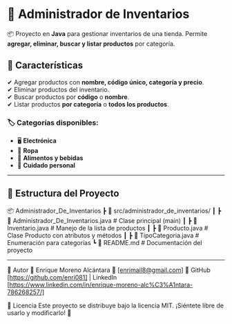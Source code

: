 # 🏪 Administrador de Inventarios
📦 Proyecto en **Java** para gestionar inventarios de una tienda. Permite **agregar, eliminar, buscar y listar productos** por categoría.

## 📌 Características
✔ Agregar productos con **nombre, código único, categoría y precio**.  
✔ Eliminar productos del inventario.  
✔ Buscar productos por **código** o **nombre**.  
✔ Listar productos **por categoría** o **todos los productos**.  

### 🏷️ Categorías disponibles:
- 🖥️ **Electrónica**
- 👕 **Ropa**
- 🍔 **Alimentos y bebidas**
- 🧴 **Cuidado personal**

---

## 📂 Estructura del Proyecto
📦 Administrador_De_Inventarios ┣ 📂 src/administrador_de_inventarios/ ┃ ┣ 📜 Administrador_De_Inventarios.java # Clase principal (main) ┃ ┣ 📜 Inventario.java # Manejo de la lista de productos ┃ ┣ 📜 Producto.java # Clase Producto con atributos y métodos ┃ ┣ 📜 TipoCategoria.java # Enumeración para categorías ┗ 📜 README.md # Documentación del proyecto

---

📝 Autor
👤 Enrique Moreno Alcántara
📧 [enrimail8@gmail.com]
🔗 GitHub [https://github.com/enri081] | LinkedIn [https://www.linkedin.com/in/enrique-moreno-alc%C3%A1ntara-786268257/]

📜 Licencia
Este proyecto se distribuye bajo la licencia MIT. ¡Siéntete libre de usarlo y modificarlo! 📄
